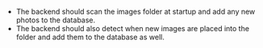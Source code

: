- The backend should scan the images folder at startup and add any new photos to the database.
- The backend should also detect when new images are placed into the folder and add them to the database as well.